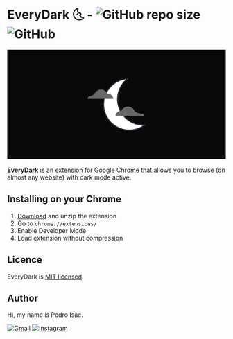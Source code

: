 # EveryDark 🌜 - ![GitHub repo size](https://img.shields.io/github/repo-size/pedro-isacss/everydark?color=%23444) ![GitHub](https://img.shields.io/github/license/pedro-isacss/everydark?color=%23444)
![EveryDark](./readme.png)

**EveryDark** is an extension for Google Chrome that allows you to browse (on almost any website) with dark mode active.

## Installing on your Chrome
1. [Download](https://github.com/pedro-isacss/everydark/archive/refs/heads/master.zip) and unzip the extension
2. Go to `chrome://extensions/`
3. Enable Developer Mode
4. Load extension without compression

## Licence
EveryDark is [MIT licensed](https://github.com/pedro-isacss/everydark/blob/master/LICENSE).

## Author
Hi, my name is Pedro Isac.

[![Gmail](https://img.shields.io/badge/Gmail-D14836?style=for-the-badge&logo=gmail&logoColor=white)](https://mail.google.com/mail/u/0/?to=ss.pedroisac@gmail.com&tf=cm)
[![Instagram](https://img.shields.io/badge/Instagram-E4405F?style=for-the-badge&logo=instagram&logoColor=white)](https://bit.ly/ss_pedroisac)
